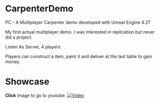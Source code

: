 # CarpenterDemo
PC - A Multiplayer Carpenter demo developed with Unreal Engine 4.27

My first actual multiplayer demo. I was interested in replication but never did a project.

Listen As Server, 4 players.

Players can construct a item, paint it and deliver at the last table to gain money.


# Showcase

**Click** image to go to youtube.
[![Video](https://img.youtube.com/vi/AaybYWcoJFw/maxresdefault.jpg)](https://www.youtube.com/watch?v=AaybYWcoJFw)
